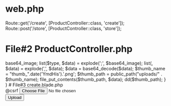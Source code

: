 # web.php
Route::get('/create', [ProductController::class, 'create']);
Route::post('/store', [ProductController::class, 'store']);

# File#2 ProductController.php
<?php

namespace App\Http\Controllers;

use App\Models\Product;
use Illuminate\Http\Request;


class ProductController extends Controller
{

    public function create()
    {
        return view('create');
    }

    public function store(REquest $request)
    {
        $base64_image         = $request->base64_image;
        list($type, $data)  = explode(';', $base64_image);
        list(, $data)       = explode(',', $data);
        $data               = base64_decode($data);
        $thumb_name         = "thumb_".date('YmdHis').'.png';
        $thumb_path         = public_path("uploads/" . $thumb_name);
        file_put_contents($thumb_path, $data);

        dd($thumb_path);

    }
    
}


# File#3 create.blade.php
<!DOCTYPE html>
<html>
<head>
  <title>Croppie Example</title>
  <link rel="stylesheet" type="text/css" href="https://cdnjs.cloudflare.com/ajax/libs/croppie/2.6.5/croppie.min.css">
  <script src="https://cdnjs.cloudflare.com/ajax/libs/jquery/3.6.0/jquery.min.js"></script>
  <script src="https://cdnjs.cloudflare.com/ajax/libs/croppie/2.6.5/croppie.min.js"></script>
</head>
<body>
  <form method="POST" action="/store" enctype="multipart/form-data">
    @csrf
    <input type="file" name="image" id="image-input" accept="image/*">
    <div id="image-preview"></div>
    <input type="hidden" name="base64_image" id="base64-image">
    <button type="submit">Upload</button>
  </form>
  
  <script>
    $(document).ready(function() {
      var preview = new Croppie($('#image-preview')[0], {
        viewport: {
          width: 800,
          height: 400,
          type: 'square'
        },
        boundary: {
          width: 810,
          height: 410
        },
        enableResize: true,
        enableOrientation: true,
        enableExif: true,
      });

      $('#image-input').on('change', function(e) {
        var file = e.target.files[0];
        var reader = new FileReader();

        reader.onload = function() {
          var base64data = reader.result;
          $('#base64-image').val(base64data);

          preview.bind({
            url: base64data
          }).then(function() {
            console.log('Croppie bind complete');
          });
        }

        reader.readAsDataURL(file);
      });

      $('form').on('submit', function(e) {
        e.preventDefault();

        preview.result('base64').then(function(result) {
          $('#base64-image').val(result);
          $('form')[0].submit();
        });
      });
    });
  </script>
</body>
</html>
